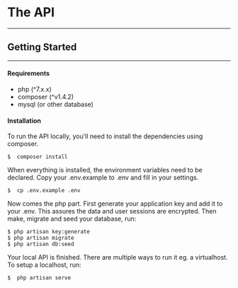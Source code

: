 The API
===================
----------

Getting Started
-------------
----------
####  Requirements

 - php  (^7.x.x)
 - composer  (^v1.4.2)
 - mysql (or other database)

####  Installation

To run the API locally, you'll need to install the dependencies using composer.

```
$  composer install
```
When everything is installed, the environment variables need to be declared. Copy your .env.example to .env and fill in your settings.

```
$  cp .env.example .env
```

Now comes the php part. First generate your application key and add it to your .env. This assures the data and user sessions are encrypted. Then make, migrate and seed your database, run:
```
$ php artisan key:generate
$ php artisan migrate
$ php artisan db:seed
```

Your local API is finished. There are multiple ways to run it eg. a virtualhost. To setup a localhost, run:

```
$  php artisan serve
```

